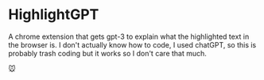 # HighlightGPT
A chrome extension that gets gpt-3 to explain what the highlighted text in the browser is. I don't actually know how to code, I used chatGPT, so this is probably trash coding but it 
works so I don't care that much.

🐭
